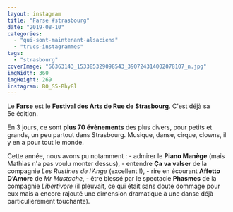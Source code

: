 ```yaml
---
layout: instagram
title: "Farse #strasbourg"
date: "2019-08-10"
categories: 
  - "qui-sont-maintenant-alsaciens"
  - "trucs-instagrammes"
tags: 
  - "strasbourg"
coverImage: "66363143_153385329098543_390724314002078107_n.jpg"
imgWidth: 360
imgHeight: 269
instagram: B0_S5-Bhy8l
---
```


Le **Farse** est le **Festival des Arts de Rue de Strasbourg**. C'est déjà sa 5e édition.

En 3 jours, ce sont **plus 70 évènements** des plus divers, pour petits et grands, un peu partout dans Strasbourg. Musique, danse, cirque, clowns, il y en a pour tout le monde.

Cette année, nous avons pu notamment : - admirer le **Piano Manège** (mais Mathias n'a pas voulu monter dessus), - entendre **Ça va valser** de la compagnie _Les Rustines de l’Ange_ (excellent !), - rire en écourant **Affetto D’Amore** de _Mr Mustache_, - être blessé par le spectacle **Phasmes** de la compagnie _Libertivore_ (il pleuvait, ce qui était sans doute dommage pour eux mais a encore rajouté une dimension dramatique à une danse déjà particulièrement touchante).
